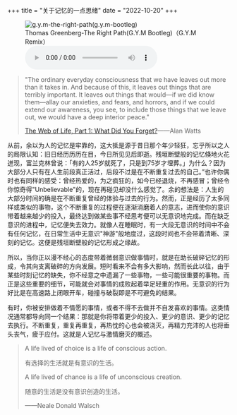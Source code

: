 +++
title = "关于记忆的一点思绪"
date = "2022-10-20"
+++

<link rel="stylesheet" href="/css/audio.min.css" />
<figure class="figure-center">
  <img src="https://static.yon.im/image/blog/thoughs-about-memories/g.y.m-the-right-path%28g.y.m-bootleg%29.jpg" alt="g.y.m-the-right-path(g.y.m-bootleg)">
  <figcaption>Thomas Greenberg-The Right Path(G.Y.M Bootleg)（G.Y.M Remix）</figcaption>
  <audio class="audio-control" controls>
    <source src="https://static.yon.im/audio/Thomas%20Greenberg-The%20Right%20Path%28G.Y.M%20Bootleg%29%EF%BC%88G.Y.M%20Remix%EF%BC%89%20-%20G.Y.M.mp3" type="audio/mpeg">
    您的浏览器不支持 audio 元素。
  </audio>
</figure>

> "The ordinary everyday consciousness that we have leaves out more than it takes in. And because of this, it leaves out things that are terribly important. It leaves out things that would—if we did know them—allay our anxieties, and fears, and horrors, and if we could extend our awareness, you see, to include those things that we leave out, we would have a deep interior peace."
>
> [The Web of Life, Part 1: What Did You Forget?](https://genius.com/Alan-watts-the-web-of-life-part-1-what-did-you-forget-annotated)——Alan Watts

从前，余以为人的记忆是牢靠的，这大抵是源于昔日那个年少轻狂，忘乎所以之人的局限认知：旧日经历历历在目，今日所见见后即逝。残垣断壁般的记忆倏地火花迸现，富兰克林曾说：「有的人25岁就死了，只是到75岁才埋葬。」为什么？因为大部分人只有在人生前段真正活过，后段不过是在不断重复过去的自己。”也许你偶时也有同样的感受：曾经热爱的，为之疯狂的，如今已经退烧，不再感冒；曾经令你惊奇得"Unbelievable"的，现在再碰见却没什么感觉了。余的想法是：人生的大部分时间的确是在不断重复曾经的体验与过去的行为。然而，正是经历了太多同样或类似的事物，这个不断重复的过程便在逐渐消磨着人的意志，进而使你的意识带着越来越少的投入，最终达到做某些事不经思考便可以无意识地完成。而在缺乏意识的进程中，记忆便失去效力。就像人在睡眠时，有一大段无意识的时间中不会有任何记忆，在日常生活中无意识"神游"般地度过，这段时间也不会带着清晰、深刻的记忆。这便是残垣断壁般的记忆形成之缘故。

所以，当你正以漫不经心的态度带着微弱意识做事情时，就是在助长破碎记忆的形成，令其向支离破碎的方向发展。短时看来不会有多大影响，然而长此以往，由于某些时刻记忆的缺失，你不经意之中遗漏了一些事物，一些可能很重要的事物。而正是这些重要的细节，可能就会对事情的成败起着举足轻重的作用。无意识的行为好比是在高速路上闭眼开车，碰撞与破裂即是不可避免的结果。

有时，你被安排做着不情愿的事情，或者不得不去做并不自发喜欢的事情。这类情况通常都导向同一个结果：那就是你将带着更少的投入、更少的意识、更少的记忆去执行。不断重复，重复再重复，再热忱的心也会被浇灭，再精力充沛的人也将垂头丧气，疲于应付。这就是人记忆与激情磨灭的概述。

> A life lived of choice is a life of conscious action.
>
> 有选择的生活就是有意识的生活。
>
> A life lived of chance is a life of unconscious creation.
>
> 随意的生活是没有意识创造的生活。
>
> ——Neale Donald Walsch
